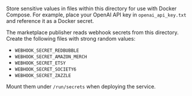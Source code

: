 Store sensitive values in files within this directory for use with Docker Compose.
For example, place your OpenAI API key in `openai_api_key.txt` and reference it as a Docker secret.

The marketplace publisher reads webhook secrets from this directory. Create the
following files with strong random values:

- `WEBHOOK_SECRET_REDBUBBLE`
- `WEBHOOK_SECRET_AMAZON_MERCH`
- `WEBHOOK_SECRET_ETSY`
- `WEBHOOK_SECRET_SOCIETY6`
- `WEBHOOK_SECRET_ZAZZLE`

Mount them under `/run/secrets` when deploying the service.
